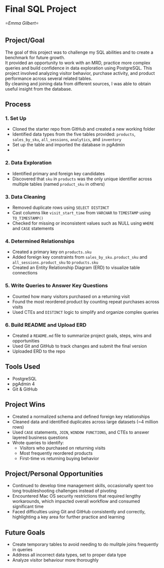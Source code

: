 # Final SQL Project
⭐*Emma Gilbert*⭐

## Project/Goal

The goal of this project was to challenge my SQL abilities and to create a benchmark for future growth.  
It provided an opportunity to work with an MRD, practice more complex queries and build confidence in data exploration using PostgreSQL.
This project involved analyzing visitor behavior, purchase activity, and product performance across several related tables.  
By cleaning and joining data from different sources, I was able to obtain useful insight from the database.


## Process

### 1. Set Up

- Cloned the starter repo from GitHub and created a new working folder
- Identified data types from the five tables provided: `products`, `sales_by_sku`, `all_sessions`, `analytics`, and `inventory`
- Set up the table and imported the database in pgAdmin
- 
### 2. Data Exploration

- Identified primary and foreign key candidates
- Discovered that `sku` in `products` was the only unique identifier across multiple tables (named `product_sku` in others)

### 3. Data Cleaning

- Removed duplicate rows using `SELECT DISTINCT`
- Cast columns like `visit_start_time` from `VARCHAR` to `TIMESTAMP` using `TO_TIMESTAMP()`
- Checked for missing or inconsistent values such as NULL using `WHERE` and `CASE` statements

### 4. Determined Relationships

- Created a primary key on `products.sku`
- Added foreign key constraints from `sales_by_sku.product_sku` and `all_sessions.product_sku` to `products.sku`
- Created an Entity Relationship Diagram (ERD) to visualize table connections

### 5. Write Queries to Answer Key Questions

- Counted how many visitors purchased on a returning visit
- Found the most reordered product by counting repeat purchases across visits
- Used CTEs and `DISTINCT` logic to simplify and organize complex queries

### 6. Build README and Upload ERD

- Created a `README.md` file to summarize project goals, steps, wins and opportunities
- Used Git and GitHub to track changes and submit the final version
- Uploaded ERD to the repo

## Tools Used

- PostgreSQL
- pgAdmin 4
- Git & GitHub


## Project Wins

- Created a normalized schema and defined foreign key relationships
- Cleaned data and identified duplicates across large datasets (~4 million rows)
- Used `CASE` statements, `JOIN`, `WINDOW FUNCTIONS`, and CTEs to answer layered business questions
- Wrote queries to identify:
  - Visitors who purchased on returning visits
  - Most frequently reordered products
  - First-time vs returning buying behavior


## Project/Personal Opportunities

- Continued to develop time management skills, occasionally spent too long troubleshooting challenges instead of pivoting
- Encountered Mac OS security restrictions that required lengthy workarounds, which impacted overall workflow and consumed significant time
- Faced difficulties using Git and GitHub consistently and correctly, highlighting a key area for further practice and learning

## Future Goals

- Create temporary tables to avoid needing to do mulitple joins frequently in queries
- Address all incorrect data types, set to proper data type
- Analyze visitor behaviour more thoroughly
